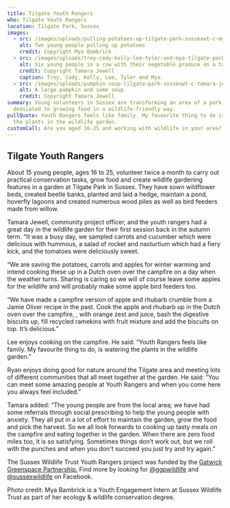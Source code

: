 ```yaml
---
title: Tilgate Youth Rangers
who: Tilgate Youth Rangers
location: Tilgate Park, Sussex
images:
  - src: /images/uploads/pulling-potatoes-up-tilgate-park-sussexwt-c-mya-bambricksmaller.jpg
    alt: Two young people pulling up potatoes
    credit: Copyright Mya Bambrick
  - src: /images/uploads/troy-cody-kelly-lee-tyler-and-mya-tilgate-park-sussexwt-c-tamara-jewellsmaller.jpg
    alt: Six young people in a row with their vegetable produce on a table
    credit: Copyright Tamara Jewell
    caption: Troy, Cody, Kelly, Lee, Tyler and Mya.
  - src: /images/uploads/pumpkin-soup-tilgate-park-sussexwt-c-tamara-jewellsmaller.jpg
    alt: A large pumpkin and some soup
    credit: Copyright Tamara Jewell
summary: Young volunteers in Sussex are transforming an area of a park now
  dedicated to growing food in a wildlife-friendly way.
pullQuote: Youth Rangers feels like family. My favourite thing to do is watering
  the plants in the wildlife garden.
customCall: Are you aged 16-25 and working with wildlife in your area? Tell us more!
---
```

## Tilgate Youth Rangers

About 15 young people, ages 16 to 25, volunteer twice a month to carry out practical conservation tasks, grow food and create wildlife gardening features in a garden at Tilgate Park in Sussex. They have sown wildflower beds, created beetle banks, planted and laid a hedge, maintain a pond, hoverfly lagoons and created numerous wood piles as well as bird feeders made from willow. 

Tamara Jewell, community project officer, and the youth rangers had a great day in the wildlife garden for their first session back in the autumn term. “It was a busy day, we sampled carrots and cucumber which were delicious with hummous, a salad of rocket and nasturtium which had a fiery kick, and the tomatoes were deliciously sweet. 

“We are saving the potatoes, carrots and apples for winter warming and intend cooking these up in a Dutch oven over the campfire on a day when the weather turns. Sharing is caring so we will of course leave some apples for the wildlife and will probably make some apple bird feeders too.

“We have made a campfire version of apple and rhubarb crumble from a Jamie Oliver recipe in the past. Cook the apple and rhubarb up in the Dutch oven over the campfire, , with orange zest and juice, bash the digestive biscuits up, fill recycled ramekins with fruit mixture and add the biscuits on top. It’s delicious.” 

Lee enjoys cooking on the campfire. He said: “Youth Rangers feels like family. My favourite thing to do, is watering the plants in the wildlife garden.”

Ryan enjoys doing good for nature around the Tilgate area and meeting lots of different communities that all meet together at the garden. He said: “You can meet some amazing people at Youth Rangers and when you come here you always feel included.”

Tamara added: “The young people are from the local area; we have had some referrals through social prescribing to help the young people with anxiety. They all put in a lot of effort to maintain the garden, grow the food and pick the harvest. So we all look forwards to cooking up tasty meals on the campfire and eating together in the garden. When there are zero food miles too, it is so satisfying. Sometimes things don’t work out, but we roll with the punches and when you don't succeed you just try and try again.”

The Sussex Wildlife Trust Youth Rangers project was funded by the [Gatwick Greenspace Partnership.](https://sussexwildlifetrust.org.uk/get-involved/community-projects/gatwick) Find more by looking for [@ggpwildlife](https://www.facebook.com/GatwickGreenspacePartnership/) and [@sussexwildlife](https://www.facebook.com/SussexWildlifeTrust) on Facebook.

Photo credit: Mya Bambrick is a Youth Engagement Intern at Sussex Wildlife Trust as part of her ecology & wildlife conservation degree.

